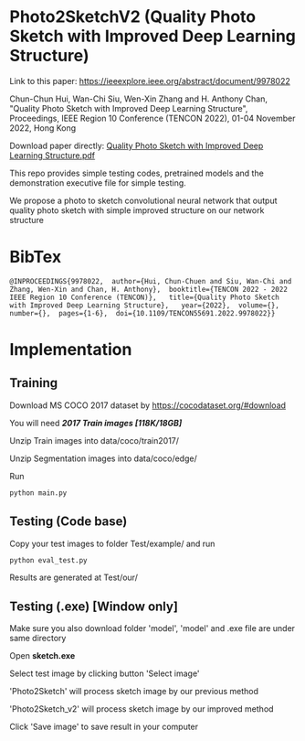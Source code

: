 # Photo2SketchV2 (Quality Photo Sketch with Improved Deep Learning Structure)

Link to this paper: https://ieeexplore.ieee.org/abstract/document/9978022

Chun-Chun Hui, Wan-Chi Siu, Wen-Xin Zhang and H. Anthony Chan, "Quality Photo Sketch with Improved Deep Learning Structure", Proceedings, IEEE Region 10 Conference (TENCON 2022), 01-04 November 2022, Hong Kong

Download paper directly: [Quality Photo Sketch with Improved Deep Learning Structure.pdf](https://github.com/GreyCC/Photo2Sketch_v2/files/10039634/Quality.Photo.Sketch.with.Improved.Deep.Learning.Structure.pdf)

This repo provides simple testing codes, pretrained models and the demonstration executive file for simple testing.

We propose a photo to sketch convolutional neural network that output quality photo sketch with simple improved structure on our network structure

# BibTex

```
@INPROCEEDINGS{9978022,  author={Hui, Chun-Chuen and Siu, Wan-Chi and Zhang, Wen-Xin and Chan, H. Anthony},  booktitle={TENCON 2022 - 2022 IEEE Region 10 Conference (TENCON)},   title={Quality Photo Sketch with Improved Deep Learning Structure},   year={2022},  volume={},  number={},  pages={1-6},  doi={10.1109/TENCON55691.2022.9978022}}
```

# Implementation

## Training

Download MS COCO 2017 dataset by https://cocodataset.org/#download

You will need ***2017 Train images [118K/18GB]***

Unzip Train images into data/coco/train2017/

Unzip Segmentation images into data/coco/edge/

Run

```py
python main.py
```

## Testing (Code base)

Copy your test images to folder Test/example/ and run

```py
python eval_test.py
```
Results are generated at Test/our/

## Testing (.exe) [Window only]

Make sure you also download folder 'model', 'model' and .exe file are under same directory 

Open **sketch.exe**

Select test image by clicking button 'Select image'

'Photo2Sketch' will process sketch image by our previous method

'Photo2Sketch_v2' will process sketch image by our improved method

Click 'Save image' to save result in your computer
